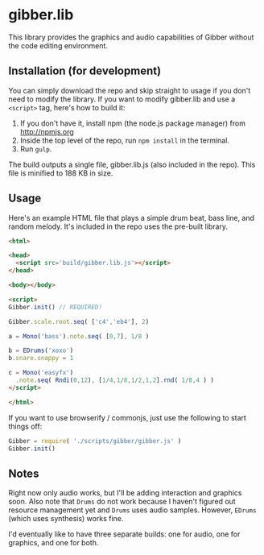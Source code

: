 gibber.lib
==========

This library provides the graphics and audio capabilities of Gibber without the code editing environment.

## Installation (for development)

You can simply download the repo and skip straight to usage if you don't need to modify the library. If you want to modify gibber.lib and use a `<script>` tag, here's how to build it:

1. If you don't have it, install npm (the node.js package manager) from http://npmjs.org
2. Inside the top level of the repo, run `npm install` in the terminal.
3. Run `gulp`.

The build outputs a single file, gibber.lib.js (also included in the repo). This file is minified to 188 KB in size.

## Usage
Here's an example HTML file that plays a simple drum beat, bass line, and random melody. It's included in the repo uses the pre-built library.

```html
<html>

<head>
  <script src='build/gibber.lib.js'></script>
</head>

<body></body>

<script>
Gibber.init() // REQUIRED!

Gibber.scale.root.seq( ['c4','eb4'], 2)

a = Mono('bass').note.seq( [0,7], 1/8 )

b = EDrums('xoxo')
b.snare.snappy = 1

c = Mono('easyfx')
  .note.seq( Rndi(0,12), [1/4,1/8,1/2,1,2].rnd( 1/8,4 ) )
</script>

</html>
```

If you want to use browserify / commonjs, just use the following to start things off:

```js
Gibber = require( './scripts/gibber/gibber.js' )
Gibber.init()
``` 

## Notes
Right now only audio works, but I'll be adding interaction and graphics soon. Also note that `Drums` do not work because I haven't figured out resource management yet and `Drums` uses audio samples. However, `EDrums` (which uses synthesis) works fine. 

I'd eventually like to have three separate builds: one for audio, one for graphics, and one for both.
